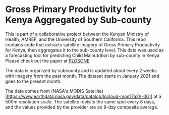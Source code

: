 # Gross Primary Productivity for Kenya Aggregated by Sub-county

This is part of a collaborative project between the Kenyan Ministry of Health, AMREF, and the University of Southern California. This repo contains code that extracts satellite imagery of Gross Primary Productivity for Kenya, then aggregates it to the sub-county level. This data was used as a forecasting tool for predicting Child Malnutrition by sub-county in Kenya. Please check out the paper at [PLOSONE](https://journals.plos.org/plosone/article?id=10.1371/journal.pone.0322959)

The data is organized by subcounty and is updated about every 2 weeks with imagery from the past month. The dataset starts in January 2021 and goes to the present month.

The data comes from (NASA's MODIS Satellite)[https://www.earthdata.nasa.gov/data/catalog/lpcloud-mod17a2h-061] at a 500m resolution scale. The satellite revisits the same spot every 8 days, and the values provided by the provider are an 8-day composite average.

